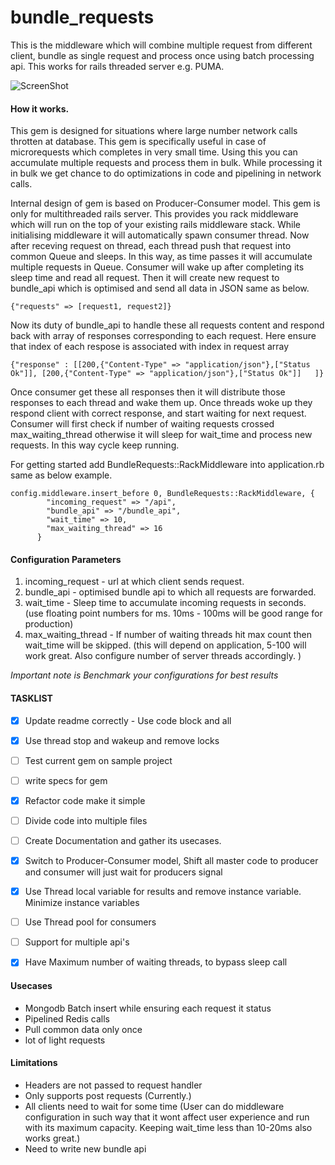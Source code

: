 # bundle_requests


This is the middleware which will combine multiple request from different client, bundle as single request and process once using batch processing api. This works for rails threaded server e.g. PUMA.

![ScreenShot](https://raw.github.com/lprashant-94/bundle_requests/master/HighLevelDesign.jpg)

#### How it works.
This gem is designed for situations where large number network calls throtten at database. This gem is specifically useful in case of microrequests which completes in very small time. Using this you can accumulate multiple requests and process them in bulk. While processing it in bulk we get chance to do optimizations in code and pipelining in network calls. 

Internal design of gem is based on Producer-Consumer model. This gem is only for multithreaded rails server. This provides you rack middleware which will run on the top of your existing rails middleware stack. While initialising middleware it will automatically spawn consumer thread. 
Now after receving request on thread, each thread push that request into common Queue and sleeps. In this way, as time passes it will accumulate multiple requests in Queue. 
Consumer will wake up after completing its sleep time and read all request. Then it will create new request to bundle_api which is optimised and send all data in JSON same as below.
```
{"requests" => [request1, request2]}
```
Now its duty of bundle_api to handle these all requests content and respond back with array of responses corresponding to each request. Here ensure that index of each respose is associated with index in request array
```
{"response" : [[200,{"Content-Type" => "application/json"},["Status Ok"]], [200,{"Content-Type" => "application/json"},["Status Ok"]]   ]}
```

Once consumer get these all responses then it will distribute those responses to each thread and wake them up. 
Once threads woke up they respond client with correct response, and start waiting for next request.
Consumer will first check if number of waiting requests crossed max_waiting_thread otherwise it will sleep for wait_time and process new requests. In this way cycle keep running.

For getting started add BundleRequests::RackMiddleware into application.rb same as below example.


```
config.middleware.insert_before 0, BundleRequests::RackMiddleware, {
        "incoming_request" => "/api",
        "bundle_api" => "/bundle_api",
        "wait_time" => 10,
        "max_waiting_thread" => 16
      }
```
#### Configuration Parameters
1. incoming_request - url at which client sends request.
2. bundle_api - optimised bundle api to which all requests are forwarded.
3. wait_time - Sleep time to accumulate incoming requests in seconds. (use floating point numbers for ms. 10ms - 100ms will be good range for production)
4. max_waiting_thread - If number of waiting threads hit max count then wait_time will be skipped. (this will depend on application, 5-100 will work great. Also configure number of server threads accordingly. )

*Important note is Benchmark your configurations for best results*

#### TASKLIST 
- [x] Update readme correctly - Use code block and all
- [x] Use thread stop and wakeup and remove locks
- [ ] Test current gem on sample project
- [ ] write specs for gem
- [x] Refactor code make it simple
- [ ] Divide code into multiple files
- [ ] Create Documentation and gather its usecases.
- [x] Switch to Producer-Consumer model, Shift all master code to producer and consumer will just wait for producers signal
- [x] Use Thread local variable for results and remove instance variable. Minimize instance variables
- [ ] Use Thread pool for consumers
- [ ] Support for multiple api's 
- [x] Have Maximum number of waiting threads, to bypass sleep call



#### Usecases
- Mongodb Batch insert while ensuring each request it status
- Pipelined Redis calls
- Pull common data only once
- lot of light requests

#### Limitations
- Headers are not passed to request handler
- Only supports post requests (Currently.)
- All clients need to wait for some time (User can do middleware configuration in such way that it wont affect user experience and run with its maximum capacity. Keeping wait_time less than 10-20ms also works great.)
- Need to write new bundle api 

